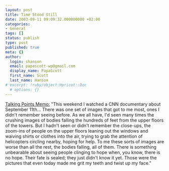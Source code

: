 ```yaml
---
layout: post
title: Time Stood Still
date: 2003-09-11 09:09:32.000000000 +02:00
categories:
- General
tags: []
status: publish
type: post
published: true
meta: {}
author:
  login: shanson
  email: papascott-wp@gmail.com
  display_name: PapaScott
  first_name: Scott
  last_name: Hanson
# excerpt: !ruby/object:Hpricot::Doc
  # options: {}
---
```

<p><a title="Talking Points Memo: by Joshua Micah Marshall" href="http://talkingpointsmemo.com/sept0302.html#091103108am">Talking Points Memo:</a> "This weekend I watched a CNN documentary about September 11th... There was one set of images that got to me most, ones I didn't remember seeing before. As we all have, I'd seen many times the crushing images of bodies falling the hundreds of feet from the upper floors of the towers. But I hadn't seen or didn't remember the close-ups, the zoom-ins of people on the upper floors leaning out the windows and waiving shirts or clothes into the air, trying to grab the attention of helicopters circling nearby, hoping for help. To me these sorts of images are worse than all the rest, the bodies falling, all of them. There is something unbearable about seeing people clinging to hope when, you know, there is no hope. Their fate is sealed; they just didn't know it yet. Those were the pictures that even today made me grit my teeth and twist up my face."</p>
